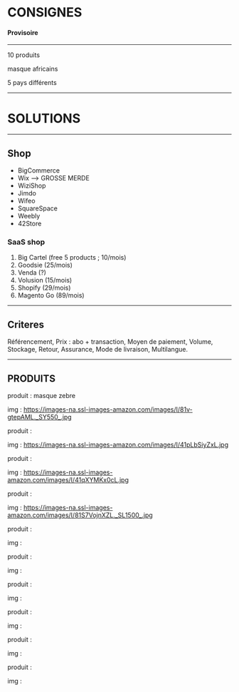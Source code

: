 # CONSIGNES
#### Provisoire
---
10 produits

masque africains

5 pays différents

---
# SOLUTIONS
---
## Shop

* BigCommerce
* Wix --> GROSSE MERDE
* WiziShop
* Jimdo
* Wifeo
* SquareSpace
* Weebly
* 42Store

### SaaS shop

1. Big Cartel (free 5 products ; 10/mois)
2. Goodsie (25/mois)
3. Venda (?)
4. Volusion (15/mois)
5. Shopify (29/mois)
6. Magento Go (89/mois)

---
## Criteres

Référencement, Prix : abo + transaction, Moyen de paiement, Volume, Stockage, Retour, Assurance, Mode de livraison, Multilangue.

---
## PRODUITS

produit : masque zebre

img : https://images-na.ssl-images-amazon.com/images/I/81v-gtepAML._SY550_.jpg

produit :

img : https://images-na.ssl-images-amazon.com/images/I/41pLbSiyZxL.jpg

produit :

img : https://images-na.ssl-images-amazon.com/images/I/41qXYMKx0cL.jpg

produit :

img : https://images-na.ssl-images-amazon.com/images/I/81S7VojnXZL._SL1500_.jpg

produit :

img :

produit :

img :

produit :

img :

produit :

img :

produit :

img :

produit :

img :
